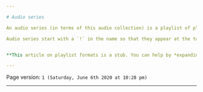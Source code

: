 ```yaml
---

# Audio series

An audio series (in terms of this audio collection) is a playlist of playlists. Series are active in the 2 main master directories `(1 Music/)` and `(3 Sound effects/)` They do not appear in the other mode `(2 Music (projectless)/)` or the `(0 Overview/)` directory. these playlists usually follow a theme. It can be a series of games, a series of products, and more.

Audio series start with a `!` in the name so that they appear at the top. There is only a single `!`, never a double or triple `!`


**This article on playlist formats is a stub. You can help by *expanding it!***

---
```


Page version: `1 (Saturday, June 6th 2020 at 10:28 pm)`

---

